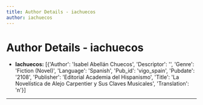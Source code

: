 ```yaml
---
title: Author Details - iachuecos
author: iachuecos
---
```


# Author Details - iachuecos

<ul>
    <li><strong>Iachuecos:</strong> [{'Author': 'Isabel Abellán Chuecos', 'Descriptor': '', 'Genre': 'Fiction (Novel)', 'Language': 'Spanish', 'Pub_id': 'vigo_spain', 'Pubdate': '2108', 'Publisher': 'Editorial Academia del Hispanismo', 'Title': 'La Novelística de Alejo Carpentier y Sus Claves Musicales', 'Translation': 'n'}]</li>
</ul>
<hr>
